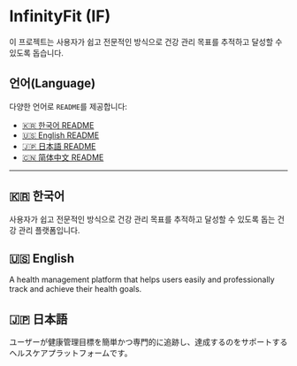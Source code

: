 # InfinityFit (IF)

이 프로젝트는 사용자가 쉽고 전문적인 방식으로 건강 관리 목표를 추적하고 달성할 수 있도록 돕습니다.

## 언어(Language)

다양한 언어로 `README`를 제공합니다:

- [🇰🇷 한국어 README](README/README_ko.md)
- [🇺🇸 English README](README/README_en.md)
- [🇯🇵 日本語 README](README/README_ja.md)
- [🇨🇳 简体中文 README](README/README_zh.md)

---

<a name="한국어"></a>
## 🇰🇷 한국어

사용자가 쉽고 전문적인 방식으로 건강 관리 목표를 추적하고 달성할 수 있도록 돕는 건강 관리 플랫폼입니다.

<a name="english"></a>
## 🇺🇸 English

A health management platform that helps users easily and professionally track and achieve their health goals.

<a name="日本語"></a>
## 🇯🇵 日本語

ユーザーが健康管理目標を簡単かつ専門的に追跡し、達成するのをサポートするヘルスケアプラットフォームです。
